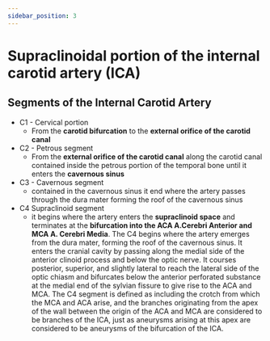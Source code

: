 ```yaml
---
sidebar_position: 3
---
```

# Supraclinoidal portion of the internal carotid artery (ICA)
## Segments of the Internal Carotid Artery
- C1 - Cervical portion
	- From the **carotid bifurcation** to the **external orifice of the carotid canal**
- C2  - Petrous segment 
	- From the **external orifice of the carotid canal** along the carotid canal contained inside the petrous portion of the temporal bone until it enters the **cavernous sinus**
- C3 - Cavernous segment
	- contained in the cavernous sinus it end where the artery passes through the dura mater forming the roof of the cavernous sinus
- C4 Supraclinoid segment
	- it begins where the artery enters the **supraclinoid space** and terminates at the **bifurcation into the ACA A.Cerebri Anterior and MCA A. Cerebri Media**. The C4 begins where the artery emerges from the dura mater, forming the roof of the cavernous sinus. It enters the cranial cavity by passing along the medial side of the anterior clinoid process and below the optic nerve. It courses posterior, superior, and slightly lateral to reach the lateral side of the optic chiasm and bifurcates below the anterior perforated substance at the medial end of the sylvian fissure to give rise to the ACA and MCA. The C4 segment is defined as including the crotch from which the MCA and ACA arise, and the branches originating from the apex of the wall between the origin of the ACA and MCA are considered to be branches of the ICA, just as aneurysms arising at this apex are considered to be aneurysms of the bifurcation of the ICA.